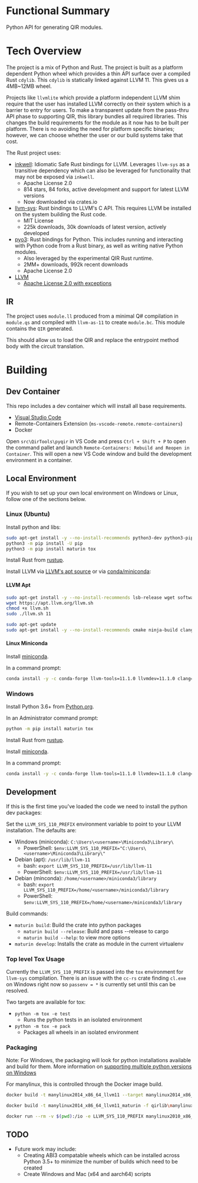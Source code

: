 # Functional Summary

Python API for generating QIR modules.

# Tech Overview

The project is a mix of Python and Rust. The project is built as a platform dependent Python wheel which provides a thin API surface over a compiled Rust `cdylib`. This `cdylib` is statically linked against LLVM 11. This gives us a 4MB~12MB wheel.

Projects like `llvmlite` which provide a platform independent LLVM shim require that the user has installed LLVM correctly on their system which is a barrier to entry for users.
To make a transparent update from the pass-thru API phase to supporting QIR, this library bundles all required libraries.
This changes the build requirements for the module as it now has to be built per platform. There is no avoiding the need for platform specific binaries; however, we can choose whether the user or our build systems take that cost.

The Rust project uses:
- [inkwell](https://github.com/TheDan64/inkwell): Idiomatic Safe Rust bindings for LLVM. Leverages `llvm-sys` as a transitive dependency which can also be leveraged for functionality that may not be exposed via `inkwell`.
  - Apache License 2.0
  - 814 stars, 84 forks, active development and support for latest LLVM versions
  - Now downloaded via crates.io
- [llvm-sys](https://crates.io/crates/llvm-sys): Rust bindings to LLVM's C API. This requires LLVM be installed on the system building the Rust code.
  - MIT License
  - 225k downloads, 30k downloads of latest version, actively developed
- [pyo3](https://crates.io/crates/pyo3): Rust bindings for Python. This includes running and interacting with Python code from a Rust binary, as well as writing native Python modules.
  - Also leveraged by the experimental QIR Rust runtime.
  - 2MM+ downloads, 992k recent downloads
  - Apache License 2.0
- [LLVM](https://llvm.org)
  - [Apache License 2.0 with exceptions](https://releases.llvm.org/11.0.0/LICENSE.TXT)

## IR

The project uses `module.ll` produced from a minimal Q# compilation in `module.qs` and compiled with `llvm-as-11` to create `module.bc`. This module contains the `QIR` generated.

This should allow us to load the QIR and replace the entrypoint method body with the circuit translation.

# Building

## Dev Container

This repo includes a dev container which will install all base requirements.

- [Visual Studio Code](https://code.visualstudio.com/)
- Remote-Containers Extension (`ms-vscode-remote.remote-containers`)
- Docker

Open `src\QirTools\pyqir` in VS Code and press `Ctrl + Shift + P` to open the command pallet and launch `Remote-Containers: Rebuild and Reopen in Container`. This will open a new VS Code window and build the development environment in a container.

## Local Environment

If you wish to set up your own local environment on Windows or Linux, follow one of the sections below.

### Linux (Ubuntu)

Install python and libs:

```bash
sudo apt-get install -y --no-install-recommends python3-dev python3-pip
python3 -m pip install -U pip
python3 -m pip install maturin tox
```

Install Rust from [rustup](https://rustup.rs/).

Install LLVM via [LLVM's apt source](#llvm-apt) or via [conda/miniconda](#linux-miniconda):

#### LLVM Apt

```bash
sudo apt-get install -y --no-install-recommends lsb-release wget software-properties-common
wget https://apt.llvm.org/llvm.sh
chmod +x llvm.sh
sudo ./llvm.sh 11

sudo apt-get update
sudo apt-get install -y --no-install-recommends cmake ninja-build clang-11 clang-tidy-11 build-essential
```

#### Linux Miniconda

Install [miniconda](https://docs.conda.io/en/latest/miniconda.html#latest-miniconda-installer-links).

In a command prompt:

```bash
conda install -y -c conda-forge llvm-tools=11.1.0 llvmdev=11.1.0 clang=11.1.0 cmake=3.20.4 ninja=1.10.2
```

### Windows

Install Python 3.6+ from [Python.org](https://www.python.org/downloads/).

In an Administrator command prompt:

```bash
python -m pip install maturin tox
```

Install Rust from [rustup](https://rustup.rs/).

Install [miniconda](https://docs.conda.io/en/latest/miniconda.html#latest-miniconda-installer-links).

In a command prompt:

```bash
conda install -y -c conda-forge llvm-tools=11.1.0 llvmdev=11.1.0 clang=11.1.0 cmake=3.20.4 ninja=1.10.2
```

## Development

If this is the first time you've loaded the code we need to install the python dev packages:

Set the `LLVM_SYS_110_PREFIX` environment variable to point to your LLVM installation. The defaults are:
- Windows (miniconda): `C:\Users\<username>\Miniconda3\Library\`
  - PowerShell: `$env:LLVM_SYS_110_PREFIX="C:\Users\<username>\Miniconda3\Library\"`
- Debian (apt): `/usr/lib/llvm-11`
  - bash: `export LLVM_SYS_110_PREFIX=/usr/lib/llvm-11`
  - PowerShell: `$env:LLVM_SYS_110_PREFIX=/usr/lib/llvm-11`
- Debian (minconda): `/home/<username>/miniconda3/library`
  - bash: `export LLVM_SYS_110_PREFIX=/home/<username>/miniconda3/library`
  - PowerShell: `$env:LLVM_SYS_110_PREFIX=/home/<username>/miniconda3/library`

Build commands:
- `maturin build`: Build the crate into python packages
  - `maturin build --release`: Build and pass --release to cargo
  - `maturin build --help`: to view more options
- `maturin develop`: Installs the crate as module in the current virtualenv

### Top level Tox Usage

Currently the `LLVM_SYS_110_PREFIX` is passed into the `tox` environment for `llvm-sys` compilation. There is an issue with the `cc-rs` crate finding `cl.exe` on Windows right now so `passenv = *` is currently set until this can be resolved.

Two targets are available for tox:
- `python -m tox -e test`
  - Runs the python tests in an isolated environment
- `python -m tox -e pack`
  - Packages all wheels in an isolated environment

### Packaging

Note: For Windows, the packaging will look for python installations available and build for them. More information on [supporting multiple python versions on Windows](https://tox.readthedocs.io/en/latest/developers.html?highlight=windows#multiple-python-versions-on-windows)

For manylinux, this is controlled through the Docker image build.

```bash
docker build -t manylinux2014_x86_64_llvm11 --target manylinux2014_x86_64_llvm -f qirlib\manylinux.Dockerfile .

docker build -t manylinux2014_x86_64_llvm11_maturin -f qirlib\manylinux.Dockerfile .

docker run --rm -v $(pwd):/io -e LLVM_SYS_110_PREFIX manylinux2010_x86_64_llvm11_maturin build --release
```

## TODO

 - Future work may include:
   - Creating ABI3 compatable wheels which can be installed across Python 3.5+ to minimize the number of builds which need to be created
   - Create Windows and Mac (x64 and aarch64) scripts

